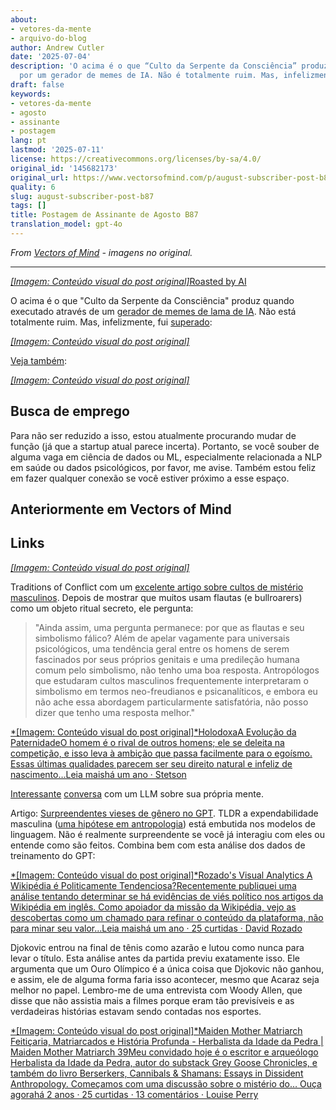 ```yaml
---
about:
- vetores-da-mente
- arquivo-do-blog
author: Andrew Cutler
date: '2025-07-04'
description: 'O acima é o que “Culto da Serpente da Consciência” produz quando passado
  por um gerador de memes de IA. Não é totalmente ruim. Mas, infelizmente, fui superado:'
draft: false
keywords:
- vetores-da-mente
- agosto
- assinante
- postagem
lang: pt
lastmod: '2025-07-11'
license: https://creativecommons.org/licenses/by-sa/4.0/
original_id: '145682173'
original_url: https://www.vectorsofmind.com/p/august-subscriber-post-b87
quality: 6
slug: august-subscriber-post-b87
tags: []
title: Postagem de Assinante de Agosto B87
translation_model: gpt-4o
---
```


*From [Vectors of Mind](https://www.vectorsofmind.com/p/august-subscriber-post-b87) - imagens no original.*

---

[*[Imagem: Conteúdo visual do post original]*](https://substackcdn.com/image/fetch/$s_!QA83!,f_auto,q_auto:good,fl_progressive:steep/https%3A%2F%2Fsubstack-post-media.s3.amazonaws.com%2Fpublic%2Fimages%2Fbe9f2b8d-89ef-42f0-882b-a7e455130acf_1280x960.heic)[Roasted by AI](https://glif.app/@drewcut/runs/z7k0wf7tat6rs00y02qispyb)

O acima é o que "Culto da Serpente da Consciência" produz quando executado através de um [gerador de memes de lama de IA](https://glif.app/glifs/clxu9v51z000630p93eqvefx8). Não está totalmente ruim. Mas, infelizmente, fui [superado](https://serpentessa.com/):

[*[Imagem: Conteúdo visual do post original]*](https://substackcdn.com/image/fetch/$s_!KiPq!,f_auto,q_auto:good,fl_progressive:steep/https%3A%2F%2Fsubstack-post-media.s3.amazonaws.com%2Fpublic%2Fimages%2F70f3bc66-08fb-4e20-bf1a-7d28231ba799_1170x450.jpeg)

[Veja também](http://www.soulevolution.org/obs/obs-intro.html):

[*[Imagem: Conteúdo visual do post original]*](https://substackcdn.com/image/fetch/$s_!9Y4p!,f_auto,q_auto:good,fl_progressive:steep/https%3A%2F%2Fsubstack-post-media.s3.amazonaws.com%2Fpublic%2Fimages%2Fcbfec26a-e06d-4a49-a0e7-72cee37d6af3_583x215.jpeg)

## Busca de emprego

Para não ser reduzido a isso, estou atualmente procurando mudar de função (já que a startup atual parece incerta). Portanto, se você souber de alguma vaga em ciência de dados ou ML, especialmente relacionada a NLP em saúde ou dados psicológicos, por favor, me avise. Também estou feliz em fazer qualquer conexão se você estiver próximo a esse espaço.

## Anteriormente em Vectors of Mind

## Links

[*[Imagem: Conteúdo visual do post original]*](https://substackcdn.com/image/fetch/$s_!95Qh!,f_auto,q_auto:good,fl_progressive:steep/https%3A%2F%2Fsubstack-post-media.s3.amazonaws.com%2Fpublic%2Fimages%2F95174c6a-d1fa-43d9-9f5d-dd0b08a38e1d_1344x896.png)

Traditions of Conflict com um [excelente artigo sobre cultos de mistério masculinos](https://traditionsofconflict.com/blog/2018/1/31/on-secret-cults-and-male-dominance). Depois de mostrar que muitos usam flautas (e bullroarers) como um objeto ritual secreto, ele pergunta:

> "Ainda assim, uma pergunta permanece: por que as flautas e seu simbolismo fálico? Além de apelar vagamente para universais psicológicos, uma tendência geral entre os homens de serem fascinados por seus próprios genitais e uma predileção humana comum pelo simbolismo, não tenho uma boa resposta. Antropólogos que estudaram cultos masculinos frequentemente interpretaram o simbolismo em termos neo-freudianos e psicanalíticos, e embora eu não ache essa abordagem particularmente satisfatória, não posso dizer que tenho uma resposta melhor."

[*[Imagem: Conteúdo visual do post original]*HolodoxaA Evolução da PaternidadeO homem é o rival de outros homens; ele se deleita na competição, e isso leva à ambição que passa facilmente para o egoísmo. Essas últimas qualidades parecem ser seu direito natural e infeliz de nascimento…Leia maishá um ano · Stetson](https://stetson.substack.com/p/the-evolution-of-fatherhood)

[Interessante](https://twitter.com/repligate/status/1814100233690710037) [conversa](https://generative.ink/artifacts/surface-tension/) com um LLM sobre sua própria mente.

Artigo: [Surpreendentes vieses de gênero no GPT](https://twitter.com/ValerioCapraro/status/1810282442328043806). TLDR a expendabilidade masculina ([uma hipótese em antropologia](https://en.wikipedia.org/wiki/Male_expendability)) está embutida nos modelos de linguagem. Não é realmente surpreendente se você já interagiu com eles ou entende como são feitos. Combina bem com esta análise dos dados de treinamento do GPT:

[*[Imagem: Conteúdo visual do post original]*Rozado's Visual Analytics A Wikipédia é Politicamente Tendenciosa?Recentemente publiquei uma análise tentando determinar se há evidências de viés político nos artigos da Wikipédia em inglês. Como apoiador da missão da Wikipédia, vejo as descobertas como um chamado para refinar o conteúdo da plataforma, não para minar seu valor…Leia maishá um ano · 25 curtidas · David Rozado](https://davidrozado.substack.com/p/is-wikipedia-politically-biased)

Djokovic entrou na final de tênis como azarão e lutou como nunca para levar o título. Esta análise antes da partida previu exatamente isso. Ele argumenta que um Ouro Olímpico é a única coisa que Djokovic não ganhou, e assim, ele de alguma forma faria isso acontecer, mesmo que Acaraz seja melhor no papel. Lembro-me de uma entrevista com Woody Allen, que disse que não assistia mais a filmes porque eram tão previsíveis e as verdadeiras histórias estavam sendo contadas nos esportes.

[*[Imagem: Conteúdo visual do post original]*Maiden Mother Matriarch Feitiçaria, Matriarcados e História Profunda - Herbalista da Idade da Pedra | Maiden Mother Matriarch 39Meu convidado hoje é o escritor e arqueólogo Herbalista da Idade da Pedra, autor do substack Grey Goose Chronicles, e também do livro Berserkers, Cannibals & Shamans: Essays in Dissident Anthropology. Começamos com uma discussão sobre o mistério do… Ouça agorahá 2 anos · 25 curtidas · 13 comentários · Louise Perry](https://www.louiseperry.co.uk/p/witchcraft-matriarchies-and-deep)